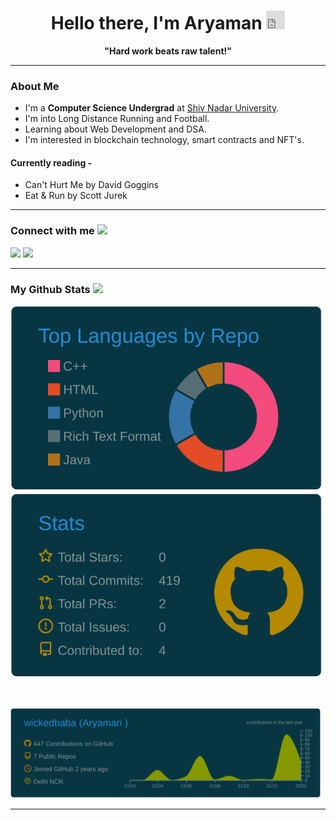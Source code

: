 
<h1 align="center">Hello there, I'm Aryaman <iframe src="https://giphy.com/embed/w1OBpBd7kJqHrJnJ13" width="30px" height="30px" frameBorder="0" class="giphy-embed" allowFullScreen></iframe></h1>

<p align="center">
<b>"Hard work beats raw talent!”</b>
</p>

---

<!-- ### About Me <iframe src="https://giphy.com/embed/UoLt6Tm8wlSnWGfSFs" width="50px" height="50px" frameBorder="0" class="giphy-embed"></iframe> -->
### About Me

- I'm a **Computer Science Undergrad** at [Shiv Nadar University](https://snu.edu.in/).
- I'm into Long Distance Running and Football.
- Learning about Web Development and DSA.
- I'm interested in blockchain technology, smart contracts and NFT's.

<!-- #### Currently Working on -  -->

#### Currently reading -

- Can't Hurt Me by David Goggins
- Eat & Run by Scott Jurek
---

### Connect with me <img src='https://raw.githubusercontent.com/ShahriarShafin/ShahriarShafin/main/Assets/handshake.gif' width="60px"> 

<p align="left">
<a href = ""><img src="https://img.icons8.com/fluent/48/000000/linkedin.png"/></a>
<a href = ""><img src="https://img.icons8.com/fluency/48/000000/email-sign.png"/></a>
</p>

---

### My Github Stats <img src = "https://media2.giphy.com/media/QssGEmpkyEOhBCb7e1/giphy.gif?cid=ecf05e47a0n3gi1bfqntqmob8g9aid1oyj2wr3ds3mg700bl&rid=giphy.gif" width = 30px>


<p align="center"> 

<img src="https://raw.githubusercontent.com/wickedbaba/wickedbaba/master/profile-summary-card-output/solarized_dark/1-repos-per-language.svg" alt="ASR's Stats 1" />
 <img src="https://raw.githubusercontent.com/wickedbaba/wickedbaba/master/profile-summary-card-output/solarized_dark/3-stats.svg" alt="ASR's Stats 2" />
</p> 
<br/>
<p align="center"> 
<img src="https://raw.githubusercontent.com/wickedbaba/wickedbaba/master/profile-summary-card-output/solarized_dark/0-profile-details.svg" alt="ASR's Stats 3" /> 
</p>

---
